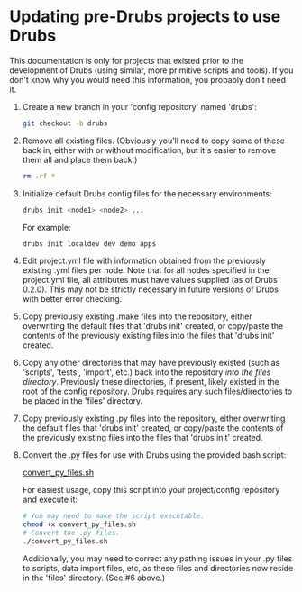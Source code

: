 # Updating pre-Drubs projects to use Drubs

This documentation is only for projects that existed prior to the development of
Drubs (using similar, more primitive scripts and tools).  If you don't know why
you would need this information, you probably don't need it.

1.  Create a new branch in your 'config repository' named 'drubs':

    ```bash
    git checkout -b drubs
    ```

2.  Remove all existing files.  (Obviously you'll need to copy some of these
    back in, either with or without modification, but it's easier to remove them
    all and place them back.)

    ```bash
    rm -rf *
    ```

3.  Initialize default Drubs config files for the necessary environments:

    ```bash
    drubs init <node1> <node2> ...
    ```

    For example:

    ```bash
    drubs init localdev dev demo apps
    ```

4.  Edit project.yml file with information obtained from the previously existing
    .yml files per node.  Note that for all nodes specified in the project.yml
    file, all attributes must have values supplied (as of Drubs 0.2.0).  This
    may not be strictly necessary in future versions of Drubs with better error
    checking.

5.  Copy previously existing .make files into the repository, either overwriting
    the default files that 'drubs init' created, or copy/paste the contents of
    the previously existing files into the files that 'drubs init' created.

6.  Copy any other directories that may have previously existed (such as
    'scripts', 'tests', 'import', etc.) back into the repository *into the
    _files_ directory*.  Previously these directories, if present, likely
    existed in the root of the config repository.  Drubs requires any such
    files/directories to be placed in the 'files' directory.

7.  Copy previously existing .py files into the repository, either overwriting
    the default files that 'drubs init' created, or copy/paste the contents of
    the previously existing files into the files that 'drubs init' created.

8.  Convert the .py files for use with Drubs using the provided bash script:

    [convert_py_files.sh](util/convert_py_files.sh)

    For easiest usage, copy this script into your project/config repository and
    execute it:

    ```bash
    # You may need to make the script executable.
    chmod +x convert_py_files.sh
    # Convert the .py files.
    ./convert_py_files.sh
    ```

    Additionally, you may need to correct any pathing issues in your .py files
    to scripts, data import files, etc, as these files and directories now
    reside in the 'files' directory. (See #6 above.)
